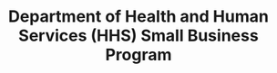 ---
highlight: "false" 
title: "Department of Health and Human Services (HHS) Small Business Program "
description: "HHS’ Office of Small Disadvantaged Business Utilization (OSDBU) has the information and resources to guide your small business to support HHS. "
url-link: "https://www.hhs.gov/grants-contracts/small-business-support/index.html"
type: "HTML"
gov-only: "false"
is-external: "true"
publication-date: "January 01, 2023"
reading-time: "5"
resource-type: "Information Slick"
filter: "small-business"
audience: "industry-all-businesses"
branded-offerings: "small-business-support"
---